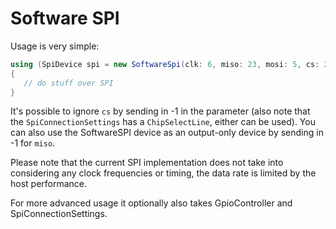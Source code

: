 ﻿# Software SPI

Usage is very simple:

```csharp
using (SpiDevice spi = new SoftwareSpi(clk: 6, miso: 23, mosi: 5, cs: 24))
{
   // do stuff over SPI
}
```

It's possible to ignore `cs` by sending in -1 in the parameter (also note that the `SpiConnectionSettings` has a `ChipSelectLine`, either can be used).
You can also use the SoftwareSPI device as an output-only device by sending in -1 for `miso`.

Please note that the current SPI implementation does not take into considering any clock frequencies or timing, the data rate is limited by the host performance.

For more advanced usage it optionally also takes GpioController and SpiConnectionSettings.
